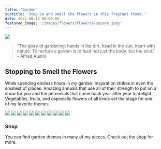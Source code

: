 ```yaml
---
title: 'Garden'
subtitle: 'Stop in and smell the flowers in this fragrant theme.'
date: 2021-08-12 00:00:00
featured_image: '/images/flowers/flowers6-square.jpeg'
---
```


![](/images/flowers/flowers10-landscape.jpeg)

> “The glory of gardening: hands in the dirt, head in the sun, heart with nature. To nurture a garden is to feed not just the body, but the soul." - Alfred Austin

## Stopping to Smell the Flowers

While spending endless hours in my garden, inspiration strikes in even the smallest of places. Amazing annuals that use all of their strength to put on a show for you and the perennials that come back year after year to delight. Vegetables, fruits, and especially flowers of all kinds set the stage for one of my favorite themes.

<div class="gallery" data-columns="3">
	<img src="/images/flowers/flowers1-square.jpeg">
	<img src="/images/flowers/flowers2-square.jpeg">
	<img src="/images/flowers/flowers3-square.jpeg">
	<img src="/images/flowers/flowers4-square.jpeg">
	<img src="/images/flowers/flowers5-square.jpeg">
	<img src="/images/flowers/flowers6-square.jpeg">
	<img src="/images/flowers/flowers7-square.jpeg">
	<img src="/images/flowers/flowers8-portrait.jpeg">
	<img src="/images/flowers/flowers9-portrait.jpeg">
	<img src="/images/flowers/flowers10-square.jpeg">
	<img src="/images/flowers/flowers11-square.jpeg">
</div>

### Shop

You can find garden themes in many of my pieces. Check out the <a href="../shop">shop</a> for more.